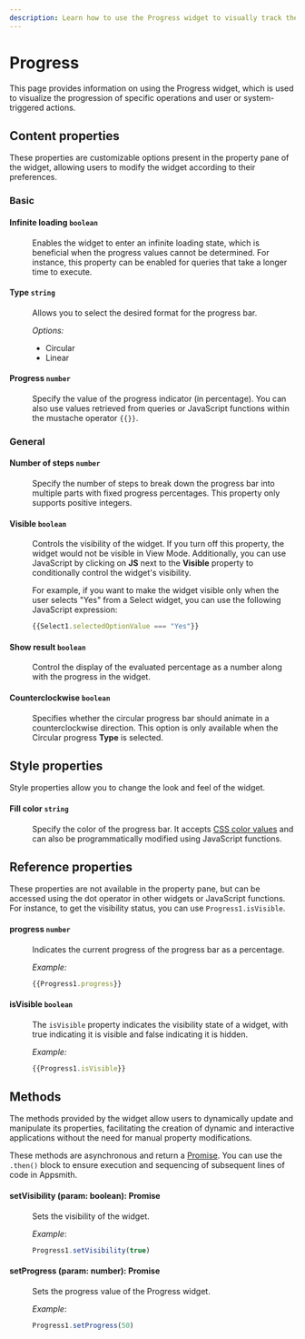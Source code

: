 ```yaml
---
description: Learn how to use the Progress widget to visually track the progress of tasks or processes in your application.
---
```

# Progress

This page provides information on using the Progress widget, which is used to visualize the progression of specific operations and user or system-triggered actions.



<VideoEmbed host="youtube" videoId="Yg1Pfy7uc1s" title="How to use Progress Widget" caption="How to use Progress Widget"/>

## Content properties


These properties are customizable options present in the property pane of the widget, allowing users to modify the widget according to their preferences.


### Basic

#### Infinite loading `boolean`

<dd>

Enables the widget to enter an infinite loading state, which is beneficial when the progress values cannot be determined. For instance, this property can be enabled for queries that take a longer time to execute.

</dd>

#### Type `string`

<dd>

Allows you to select the desired format for the progress bar.

*Options:*
* Circular
* Linear


</dd>

#### Progress `number`

<dd>

Specify the value of the progress indicator (in percentage). You can also use values retrieved from queries or JavaScript functions within the mustache operator `{{}}`.

</dd>


### General

#### Number of steps `number`

<dd>

Specify the number of steps to break down the progress bar into multiple parts with fixed progress percentages. This property only supports positive integers.


</dd>

#### Visible `boolean`

<dd>

Controls the visibility of the widget. If you turn off this property, the widget would not be visible in View Mode. Additionally, you can use JavaScript by clicking on **JS** next to the **Visible** property to conditionally control the widget's visibility.

For example, if you want to make the widget visible only when the user selects "Yes" from a Select widget, you can use the following JavaScript expression: 
```js
{{Select1.selectedOptionValue === "Yes"}}
```

</dd>

#### Show result `boolean`

<dd>

Control the display of the evaluated percentage as a number along with the progress in the widget.


</dd>

#### Counterclockwise  `boolean`

<dd>

Specifies whether the circular progress bar should animate in a counterclockwise direction. This option is only available when the Circular progress **Type** is selected.


</dd>

## Style properties
Style properties allow you to change the look and feel of the widget.

#### Fill color `string`

<dd>

Specify the color of the progress bar. It accepts [CSS color values](https://developer.mozilla.org/en-US/docs/Web/CSS/color) and can also be programmatically modified using JavaScript functions.


</dd>

## Reference properties

These properties are not available in the property pane, but can be accessed using the dot operator in other widgets or JavaScript functions. For instance, to get the visibility status, you can use `Progress1.isVisible`.

#### progress `number`

<dd>

Indicates the current progress of the progress bar as a percentage.

*Example:*

```js
{{Progress1.progress}}
```


</dd>

#### isVisible `boolean`
<dd>

The `isVisible` property indicates the visibility state of a widget, with true indicating it is visible and false indicating it is hidden.

*Example:*

```js
{{Progress1.isVisible}}
```


</dd>

## Methods

The methods provided by the widget allow users to dynamically update and manipulate its properties, facilitating the creation of dynamic and interactive applications without the need for manual property modifications. 

These methods are asynchronous and return a [Promise](/core-concepts/writing-code/javascript-promises#using-promises-in-appsmith). You can use the `.then()` block to ensure execution and sequencing of subsequent lines of code in Appsmith.



#### setVisibility (param: boolean): Promise

<dd>

Sets the visibility of the widget.

*Example*:

```js
Progress1.setVisibility(true)
```

</dd>


#### setProgress (param: number): Promise

<dd>

Sets the progress value of the Progress widget.

*Example*:

```js
Progress1.setProgress(50)
```

</dd>